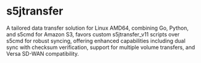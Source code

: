 # s5jtransfer
A tailored data transfer solution for Linux AMD64, combining Go, Python, and s5cmd for Amazon S3, favors custom s5jtransfer_v11 scripts over s5cmd for robust syncing, offering enhanced capabilities including dual sync with checksum verification, support for multiple volume transfers, and Versa SD-WAN compatibility.

